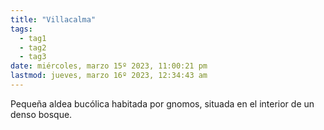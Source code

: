 ```yaml
---
title: "Villacalma" 
tags:
  - tag1
  - tag2
  - tag3
date: miércoles, marzo 15º 2023, 11:00:21 pm
lastmod: jueves, marzo 16º 2023, 12:34:43 am
---
```



Pequeña aldea bucólica habitada por gnomos, situada en el interior de un denso bosque.